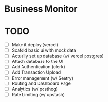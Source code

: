 # Business Monitor

# TODO

- [ ] Make it deploy (vercel)
- [ ] Scafold basic ui with mock data
- [ ] Actually set up database (w/ vercel postgres)
- [ ] Attach database to the UI
- [ ] Add Authentication (clerk)
- [ ] Add Transaction Upload
- [ ] Error management (w/ Sentry)
- [ ] Routing and Dashboard Page
- [ ] Analytics (w/ posthog)
- [ ] Rate Limiting (w/ upstash)
